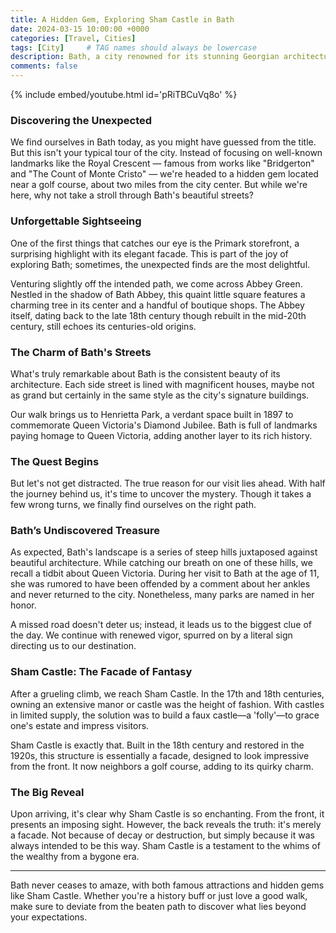 ```yaml
---
title: A Hidden Gem, Exploring Sham Castle in Bath
date: 2024-03-15 10:00:00 +0000
categories: [Travel, Cities]
tags: [City]     # TAG names should always be lowercase
description: Bath, a city renowned for its stunning Georgian architecture and historical landmarks, offers much more than just its popular tourist sites. In this post, we take a different route, avoiding the well-trodden paths to visit a lesser-known attraction - Sham Castle. Join us on this journey as we explore Bath's hidden treasures.
comments: false
---
```

{% include embed/youtube.html id='pRiTBCuVq8o' %}

### Discovering the Unexpected

We find ourselves in Bath today, as you might have guessed from the title. But this isn't your typical tour of the city. Instead of focusing on well-known landmarks like the Royal Crescent — famous from works like "Bridgerton" and "The Count of Monte Cristo" — we're headed to a hidden gem located near a golf course, about two miles from the city center. But while we're here, why not take a stroll through Bath's beautiful streets?

### Unforgettable Sightseeing

One of the first things that catches our eye is the Primark storefront, a surprising highlight with its elegant facade. This is part of the joy of exploring Bath; sometimes, the unexpected finds are the most delightful.

Venturing slightly off the intended path, we come across Abbey Green. Nestled in the shadow of Bath Abbey, this quaint little square features a charming tree in its center and a handful of boutique shops. The Abbey itself, dating back to the late 18th century though rebuilt in the mid-20th century, still echoes its centuries-old origins.

### The Charm of Bath's Streets

What's truly remarkable about Bath is the consistent beauty of its architecture. Each side street is lined with magnificent houses, maybe not as grand but certainly in the same style as the city's signature buildings.

Our walk brings us to Henrietta Park, a verdant space built in 1897 to commemorate Queen Victoria's Diamond Jubilee. Bath is full of landmarks paying homage to Queen Victoria, adding another layer to its rich history.

### The Quest Begins

But let's not get distracted. The true reason for our visit lies ahead. With half the journey behind us, it's time to uncover the mystery. Though it takes a few wrong turns, we finally find ourselves on the right path.

### Bath’s Undiscovered Treasure

As expected, Bath's landscape is a series of steep hills juxtaposed against beautiful architecture. While catching our breath on one of these hills, we recall a tidbit about Queen Victoria. During her visit to Bath at the age of 11, she was rumored to have been offended by a comment about her ankles and never returned to the city. Nonetheless, many parks are named in her honor.

A missed road doesn't deter us; instead, it leads us to the biggest clue of the day. We continue with renewed vigor, spurred on by a literal sign directing us to our destination.

### Sham Castle: The Facade of Fantasy

After a grueling climb, we reach Sham Castle. In the 17th and 18th centuries, owning an extensive manor or castle was the height of fashion. With castles in limited supply, the solution was to build a faux castle—a 'folly'—to grace one's estate and impress visitors.

Sham Castle is exactly that. Built in the 18th century and restored in the 1920s, this structure is essentially a facade, designed to look impressive from the front. It now neighbors a golf course, adding to its quirky charm.

### The Big Reveal

Upon arriving, it's clear why Sham Castle is so enchanting. From the front, it presents an imposing sight. However, the back reveals the truth: it's merely a facade. Not because of decay or destruction, but simply because it was always intended to be this way. Sham Castle is a testament to the whims of the wealthy from a bygone era.

---

Bath never ceases to amaze, with both famous attractions and hidden gems like Sham Castle. Whether you're a history buff or just love a good walk, make sure to deviate from the beaten path to discover what lies beyond your expectations.